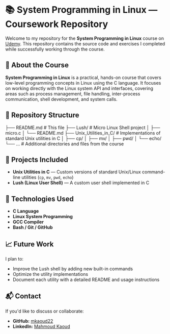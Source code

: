 # 📚 System Programming in Linux — Coursework Repository

Welcome to my repository for the **System Programming in Linux** course on [Udemy](https://www.udemy.com/course/spl01-system-programming-in-linux/). This repository contains the source code and exercises I completed while successfully working through the course.

## 📖 About the Course

**System Programming in Linux** is a practical, hands-on course that covers low-level programming concepts in Linux using the C language. It focuses on working directly with the Linux system API and interfaces, covering areas such as process management, file handling, inter-process communication, shell development, and system calls.

## 📂 Repository Structure
├── README.md # This file
├── Lush/ # Micro Linux Shell project
│ ├── micro.c
│ └── README.md
├── Unix_Utilities_in_C/ # Implementations of standard Unix utilities in C
│ ├── cp/
│ ├── mv/
│ ├── pwd/
│ └── echo/
└── ... # Additional directories and files from the course

## 📌 Projects Included
- **Unix Utilities in C** — Custom versions of standard Unix/Linux command-line utilities (`cp`, `mv`, `pwd`, `echo`)
- **Lush (Linux User Shell)** — A custom user shell implemented in C

## 📌 Technologies Used

- **C Language**
- **Linux System Programming**
- **GCC Compiler**
- **Bash / Git / GitHub**

## 📈 Future Work

I plan to:
- Improve the Lush shell by adding new built-in commands
- Optimize the utility implementations
- Document each utility with a detailed README and usage instructions

## 📬 Contact

If you'd like to discuss or collaborate:
- **GitHub:** [mkaoud22](https://github.com/mkaoud22)
- **LinkedIn:** [Mahmoud Kaoud](https://www.linkedin.com/in/mahmoud-kaoud-81b161260/)